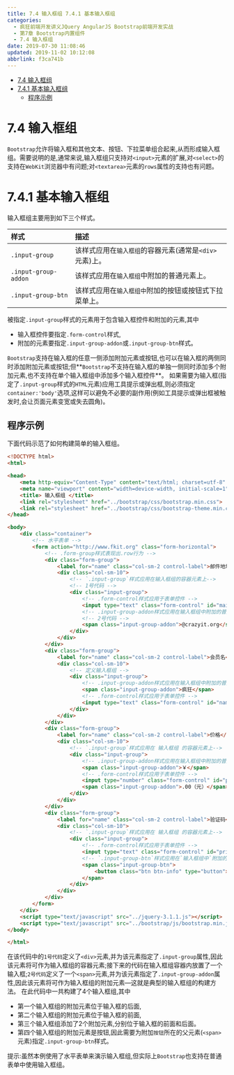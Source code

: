 ```yaml
---
title: 7.4 输入框组 7.4.1 基本输入框组
categories: 
  - 疯狂前端开发讲义JQuery AngularJS Bootstrap前端开发实战
  - 第7章 Bootstrap内置组件
  - 7.4 输入框组
date: 2019-07-30 11:08:46
updated: 2019-11-02 10:12:08
abbrlink: f3ca741b
---
```

<div id='my_toc'>

- [7.4 输入框组](/JavaReadingNotes/f3ca741b/#7-4-输入框组)
- [7.4.1 基本输入框组](/JavaReadingNotes/f3ca741b/#7-4-1-基本输入框组)
    - [程序示例](/JavaReadingNotes/f3ca741b/#程序示例)

</div>
<!--more-->
<script>if (navigator.platform.toLowerCase() == 'win32'){document.getElementById('my_toc').style.display = 'none';}</script>

<!--end-->
<!--SSTStart-->
# 7.4 输入框组 #
`Bootstrap`允许将输入框和其他文本、按钮、下拉菜单组合起来,从而形成输入框组。需要说明的是,通常来说,输入框组只支持对`<input>`元素的扩展,对`<select>`的支持在`WebKit`浏览器中有问题;对`<textarea>`元素的`rows`属性的支持也有问题。
# 7.4.1 基本输入框组 #
输入框组主要用到如下三个样式。

|样式|描述|
|:---|:---|
|`.input-group`|该样式应用在`输入框组`的容器元素(通常是`<div>`元素)上。|
|`.input-group-addon`|该样式应用在`输入框组`中附加的普通元素上。|
|`.input-group-btn`|该样式应用在`输入框组中`附加的按钮或按钮式下拉菜单上。|
被指定`.input-group`样式的元素用于包含输入框控件和附加的元素,其中
- 输入框控件要指定`.form-control`样式,
- 附加的元素要指定`.input-group-addon`或`.input-group-btn`样式。

`Bootstrap`支持在输入框的任意一侧添加附加元素或按钮,也可以在输入框的两侧同时添加附加元素或按钮;但**`Bootstrap`不支持在输入框的单独一侧同时添加多个附加元素,也不支持在单个输入框组中添加多个输入框控件**。
如果需要为输入框(指定了`.input-group`样式的`HTML`元素)应用工具提示或弹出框,则必须指定`container:'body'`选项,这样可以避免不必要的副作用(例如工具提示或弹出框被触发时,会让页面元素变宽或失去圆角)。
## 程序示例 ##
下面代码示范了如何构建简单的输入框组。
```html
<!DOCTYPE html>
<html>

<head>
    <meta http-equiv="Content-Type" content="text/html; charset=utf-8" />
    <meta name="viewport" content="width=device-width, initial-scale=1">
    <title> 输入框组 </title>
    <link rel="stylesheet" href="../bootstrap/css/bootstrap.min.css">
    <link rel="stylesheet" href="../bootstrap/css/bootstrap-theme.min.css">
</head>

<body>
    <div class="container">
        <!-- 水平表单 -->
        <form action="http://www.fkit.org" class="form-horizontal">
            <!-- .form-group样式表现出.row行为 -->
            <div class="form-group">
                <label for="name" class="col-sm-2 control-label">邮件地址</label>
                <div class="col-sm-10">
                    <!-- `.input-group`样式应用在输入框组的容器元素上-->
                    <!-- 1号代码 -->
                    <div class="input-group">
                        <!-- .form-control样式应用于表单控件 -->
                        <input type="text" class="form-control" id="mail" placeholder="收件人">
                        <!-- .input-group-addon样式应用在输入框组中附加的普通元素上。 -->
                        <!-- 2号代码 -->
                        <span class="input-group-addon">@crazyit.org</span>
                    </div>
                </div>
            </div>
            <div class="form-group">
                <label for="name" class="col-sm-2 control-label">会员名</label>
                <div class="col-sm-10">
                    <!-- 定义输入框组 -->
                    <div class="input-group">
                        <!-- .input-group-addon样式应用在输入框组中附加的普通元素上。 -->
                        <span class="input-group-addon">疯狂</span>
                        <!-- .form-control样式应用于表单控件 -->
                        <input type="text" class="form-control" id="name" placeholder="您的名字">
                    </div>
                </div>
            </div>
            <div class="form-group">
                <label for="name" class="col-sm-2 control-label">价格</label>
                <div class="col-sm-10">
                    <!-- `.input-group`样式应用在 输入框组 的容器元素上-->
                    <div class="input-group">
                        <!-- .input-group-addon样式应用在输入框组中附加的普通元素上。 -->
                        <span class="input-group-addon">￥</span>
                        <!-- .form-control样式应用于表单控件 -->
                        <input type="number" class="form-control" id="price" placeholder="填写年费价格" min="50">
                        <span class="input-group-addon">.00（元）</span>
                    </div>
                </div>
            </div>
            <div class="form-group">
                <label for="name" class="col-sm-2 control-label">验证码</label>
                <div class="col-sm-10">
                    <!-- `.input-group`样式应用在 输入框组 的容器元素上-->
                    <div class="input-group">
                        <!-- .form-control样式应用于表单控件 -->
                        <input type="text" class="form-control" id="price" placeholder="填写您获得的验证码">
                        <!-- `.input-group-btn`样式应用在`输入框组中`附加的按钮或按钮式下拉菜单上。-->
                        <span class="input-group-btn">
                            <button class="btn btn-info" type="button">发送验证码</button>
                        </span>
                    </div>
                </div>
            </div>
        </form>
    </div>
    <script type="text/javascript" src="../jquery-3.1.1.js"></script>
    <script type="text/javascript" src="../bootstrap/js/bootstrap.min.js"></script>
</body>

</html>
```
在该代码中的`1号代码`定义了`<div>`元素,并为该元素指定了`.input-group`属性,因此该元素将可作为输入框组的容器元素;接下来的代码在输入框组容器内放置了一个输入框;`2号代码`定义了一个`<span>`元素,并为该元素指定了`.input-group-addon`属性,因此该元素将可作为输入框组的附加元素—这就是典型的输入框组的构建方法。
在此代码中一共构建了4个输入框组,其中
- 第一个输入框组的附加元素位于输入框的后面,
- 第二个输入框组的附加元素位于输入框的前面,
- 第三个输入框组添加了2个附加元素,分别位于输入框的前面和后面。
- 第四个输入框组的附加元素是按钮,因此需要为附加`按钮`所在的父元素(`<span>`元素)指定`.input-group-btn`样式。

提示:虽然本例使用了水平表单来演示输入框组,但实际上`Bootstrap`也支持在普通表单中使用输入框组。
<!--SSTStop-->

